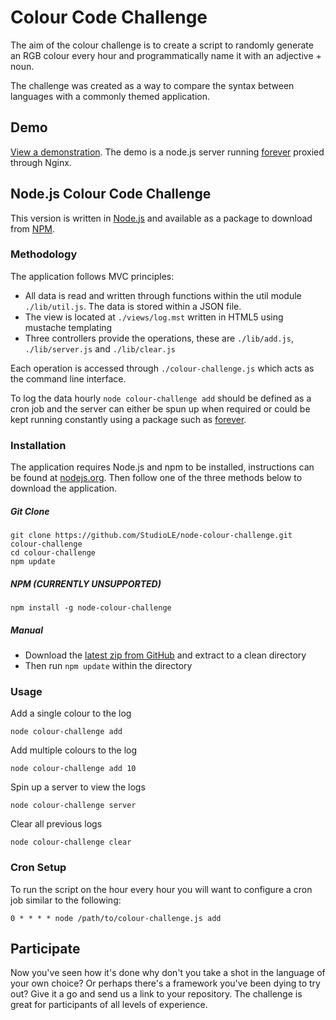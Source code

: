 # Colour Code Challenge

The aim of the colour challenge is to create a script to randomly generate an RGB colour every hour and programmatically name it with an adjective + noun.

The challenge was created as a way to compare the syntax between languages with a commonly themed application.

## Demo

[View a demonstration](https://colourchallenge.studiole.uk). The demo is a node.js server running [forever](https://github.com/foreverjs/forever) proxied through Nginx.

## Node.js Colour Code Challenge

This version is written in [Node.js](http://nodejs.org/) and available as a package to download from [NPM](https://www.npmjs.com/).

### Methodology

The application follows MVC principles:

- All data is read and written through functions within the util module `./lib/util.js`. The data is stored within a JSON file.
- The view is located at `./views/log.mst` written in HTML5 using mustache templating
- Three controllers provide the operations, these are `./lib/add.js`, `./lib/server.js` and `./lib/clear.js`

Each operation is accessed through `./colour-challenge.js` which acts as the command line interface.

To log the data hourly `node colour-challenge add` should be defined as a cron job and the server can either be spun up when required or could be kept running constantly using a package such as [forever](https://github.com/foreverjs/forever).

### Installation

The application requires Node.js and npm to be installed, instructions can be found at [nodejs.org](http://nodejs.org/). Then follow one of the three methods below to download the application.

##### Git Clone
```
git clone https://github.com/StudioLE/node-colour-challenge.git colour-challenge
cd colour-challenge
npm update
```

##### NPM (CURRENTLY UNSUPPORTED)
```
npm install -g node-colour-challenge
```

##### Manual

- Download the [latest zip from GitHub](https://github.com/StudioLE/node-colour-challenge/archive/master.zip) and extract to a clean directory
- Then run `npm update` within the directory

### Usage

Add a single colour to the log
```
node colour-challenge add
```

Add multiple colours to the log
```
node colour-challenge add 10
```

Spin up a server to view the logs
```
node colour-challenge server
```

Clear all previous logs
```
node colour-challenge clear
```

### Cron Setup

To run the script on the hour every hour you will want to configure a cron job similar to the following:

```
0 * * * * node /path/to/colour-challenge.js add
```

## Participate

Now you've seen how it's done why don't you take a shot in the language of your own choice? Or perhaps there's a framework you've been dying to try out? Give it a go and send us a link to your repository. The challenge is great for participants of all levels of experience.
